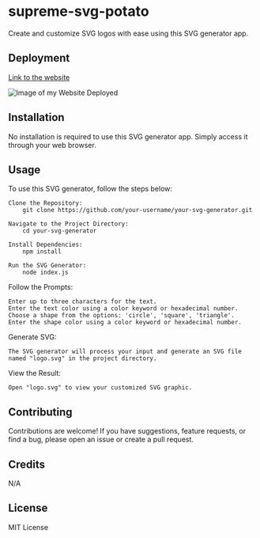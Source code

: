 # supreme-svg-potato
Create and customize SVG logos with ease using this SVG generator app.


## Deployment
[Link to the website](https://ronaldmartin02.github.io/Octo-Weather-Forecast/)

![Image of my Website Deployed](./Assets/img/Oct-Weather-Forecast-Deployment.PNG)

## Installation
No installation is required to use this SVG generator app. Simply access it through your web browser.

## Usage
To use this SVG generator, follow the steps below:
    
    Clone the Repository:
        git clone https://github.com/your-username/your-svg-generator.git
    
    Navigate to the Project Directory:
        cd your-svg-generator
    
    Install Dependencies:
        npm install
    
    Run the SVG Generator:
        node index.js
Follow the Prompts:

    Enter up to three characters for the text.
    Enter the text color using a color keyword or hexadecimal number.
    Choose a shape from the options: 'circle', 'square', 'triangle'.
    Enter the shape color using a color keyword or hexadecimal number.

Generate SVG:

    The SVG generator will process your input and generate an SVG file named "logo.svg" in the project directory.

View the Result:

    Open "logo.svg" to view your customized SVG graphic.

## Contributing
Contributions are welcome! If you have suggestions, feature requests, or find a bug, please open an issue or create a pull request.

## Credits

N/A

## License

MIT License
